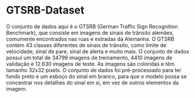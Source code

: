 # GTSRB-Dataset
O conjunto de dados aqui é o GTSRB (German Traffic Sign Recognition Benchmark), que consiste em imagens de sinais de trânsito alemães, comumente encontrados nas ruas e estradas da Alemanha.  O GTSRB contém 43 classes diferentes de sinais de trânsito, como limite de velocidade, sinal de pare, sinal de alerta e muito mais. O conjunto de dados possui um total de 34799 imagens de treinamento, 4410 imagens de validação e 12.630 imagens de teste. As imagens são coloridas e têm tamanho 32x32 pixels. O conjunto de dados foi pré-processado para ter fundo preto e um esboço do sinal em branco, para que o modelo possa se concentrar nos detalhes do sinal em si, em vez de outros elementos da imagem.
